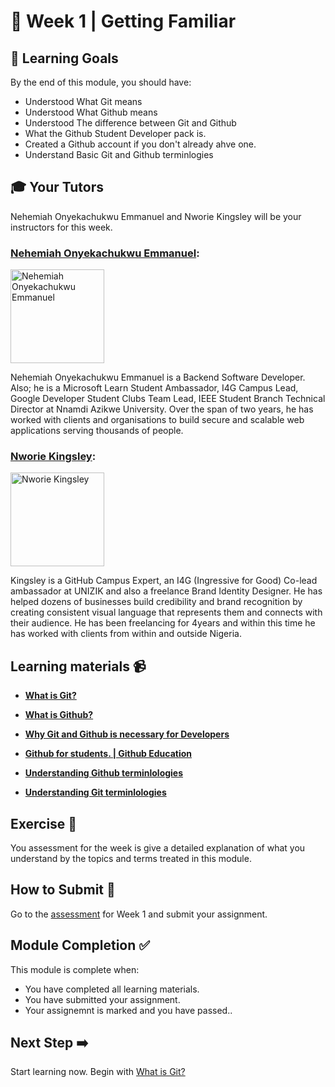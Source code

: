 # :pushpin: Week 1 | Getting Familiar

## 🥅 Learning Goals

By the end of this module, you should have:
-   Understood What Git means
-   Understood What Github means
-   Understood The difference between Git and Github
-   What the Github Student Developer pack is.
-   Created a Github account if you don't already ahve one.
-   Understand Basic Git and Github terminlogies

## :mortar_board: Your Tutors 

Nehemiah Onyekachukwu Emmanuel and Nworie Kingsley will be your instructors for this week.


### [Nehemiah Onyekachukwu Emmanuel](https://github.com/devgenix):  
<img src="https://avatars.githubusercontent.com/u/56418363?v=4" title="Nehemiah Onyekachukwu Emmanuel" width="150"></img>

Nehemiah Onyekachukwu Emmanuel is a Backend Software Developer. Also; he is a Microsoft Learn Student Ambassador, I4G Campus Lead, Google Developer Student Clubs Team Lead, IEEE Student Branch Technical Director at Nnamdi Azikwe University. Over the span of two years, he has worked with clients and organisations to build secure and scalable web applications serving thousands of people.

### [Nworie Kingsley](https://github.com/nworiekingslee):  
<img src="https://user-images.githubusercontent.com/55883854/153741632-f3ec9538-fdba-4737-ab1e-d95106986d1c.jpg" href="https://github.com/nworiekingslee" title="Nworie Kingsley" width="150"></img>

Kingsley is a GitHub Campus Expert, an I4G (Ingressive for Good) Co-lead ambassador at UNIZIK and also a freelance Brand Identity Designer. He has helped dozens of businesses build credibility and brand recognition by creating consistent visual language that represents them and connects with their audience. He has been freelancing for 4years and within this time he has worked with clients from within and outside Nigeria.

## Learning materials 📹

-  **[What is Git?](./2_what_is_git.md)**

-  **[What is Github?](./3_what_is_github.md)**

-  **[Why Git and Github is necessary for Developers](./4_Why_Git_and_Github_is_necessary_for_Developers.md)**

-  **[Github for students. | Github Education](./5_Github_for_students.md)**

-  **[Understanding Github terminlologies](./6_Understanding_Github_terminlologies.md)**
  
-  **[Understanding Git terminlologies](./7_Understanding_Git_terminlologies.md)**

## Exercise 📝

You assessment for the week is give a detailed explanation of what you understand by the topics and terms treated in this module.

## How to Submit :paperclip:

Go to the [assessment](https://docs.google.com/forms/d/e/1FAIpQLSd0XE-ICAwX7_2byU7JvIMlvaWfzdCcp2fHCu_D_P8Ai-xdvg/viewform?usp=sf_link) for Week 1 and submit your assignment.


## Module Completion ✅

This module is complete when:
-   You have completed all learning materials.
-   You have submitted your assignment.
-   Your assignemnt is marked and you have passed..

## Next Step ➡️

Start learning now. Begin with [What is Git?](./2_what_is_git.md)
